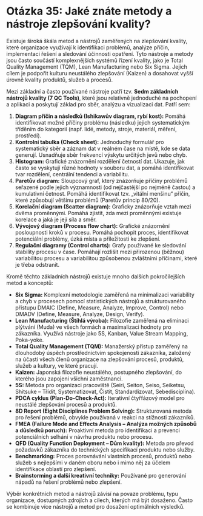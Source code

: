 # Otázka 35: Jaké znáte metody a nástroje zlepšování kvality?

Existuje široká škála metod a nástrojů zaměřených na zlepšování kvality, které organizace využívají k identifikaci problémů, analýze příčin, implementaci řešení a sledování účinnosti opatření. Tyto nástroje a metody jsou často součástí komplexnějších systémů řízení kvality, jako je Total Quality Management (TQM), Lean Manufacturing nebo Six Sigma. Jejich cílem je podpořit kulturu neustálého zlepšování (Kaizen) a dosahovat vyšší úrovně kvality produktů, služeb a procesů.

Mezi základní a často používané nástroje patří tzv. **Sedm základních nástrojů kvality (7 QC Tools)**, které jsou relativně jednoduché na pochopení a aplikaci a poskytují základ pro sběr, analýzu a vizualizaci dat. Patří sem:

1.  **Diagram příčin a následků (Ishikawův diagram, rybí kost):** Pomáhá identifikovat možné příčiny problému (následku) jejich systematickým tříděním do kategorií (např. lidé, metody, stroje, materiál, měření, prostředí).
2.  **Kontrolní tabulka (Check sheet):** Jednoduchý formulář pro systematický sběr a záznam dat v reálném čase na místě, kde se data generují. Usnadňuje sběr frekvencí výskytu určitých jevů nebo chyb.
3.  **Histogram:** Grafické znázornění rozdělení četností dat. Ukazuje, jak často se vyskytují různé hodnoty v souboru dat, a pomáhá identifikovat tvar rozdělení, centrální tendenci a variabilitu.
4.  **Paretův diagram:** Sloupcový graf, který znázorňuje příčiny problémů seřazené podle jejich významnosti (od nejčastější po nejméně častou) a kumulativní četnost. Pomáhá identifikovat tzv. „vitální menšinu“ příčin, které způsobují většinu problémů (Paretův princip 80/20).
5.  **Korelační diagram (Scatter diagram):** Graficky znázorňuje vztah mezi dvěma proměnnými. Pomáhá zjistit, zda mezi proměnnými existuje korelace a jaká je její síla a směr.
6.  **Vývojový diagram (Process flow chart):** Grafické znázornění posloupnosti kroků v procesu. Pomáhá pochopit proces, identifikovat potenciální problémy, úzká místa a příležitosti ke zlepšení.
7.  **Regulační diagramy (Control charts):** Grafy používané ke sledování stability procesu v čase. Pomáhají rozlišit mezi přirozenou (běžnou) variabilitou procesu a variabilitou způsobenou zvláštními příčinami, které je třeba odstranit.

Kromě těchto základních nástrojů existuje mnoho dalších pokročilejších metod a konceptů:

*   **Six Sigma:** Komplexní metodologie zaměřená na minimalizaci variability a chyb v procesech pomocí statistických nástrojů a strukturovaného přístupu DMAIC (Define, Measure, Analyze, Improve, Control) nebo DMADV (Define, Measure, Analyze, Design, Verify).
*   **Lean Manufacturing (Štíhlá výroba):** Filozofie zaměřená na eliminaci plýtvání (Muda) ve všech formách a maximalizaci hodnoty pro zákazníka. Využívá nástroje jako 5S, Kanban, Value Stream Mapping, Poka-yoke.
*   **Total Quality Management (TQM):** Manažerský přístup zaměřený na dlouhodobý úspěch prostřednictvím spokojenosti zákazníka, založený na účasti všech členů organizace na zlepšování procesů, produktů, služeb a kultury, ve které pracují.
*   **Kaizen:** Japonská filozofie neustálého, postupného zlepšování, do kterého jsou zapojeni všichni zaměstnanci.
*   **5S:** Metoda pro organizaci pracoviště (Seiri, Seiton, Seiso, Seiketsu, Shitsuke – Třídit, Systematizovat, Čistit, Standardizovat, Sebedisciplína).
*   **PDCA cyklus (Plan-Do-Check-Act):** Iterativní čtyřfázový model pro neustálé zlepšování procesů a produktů.
*   **8D Report (Eight Disciplines Problem Solving):** Strukturovaná metoda pro řešení problémů, obvykle používaná v reakci na stížnosti zákazníků.
*   **FMEA (Failure Mode and Effects Analysis – Analýza možných způsobů a důsledků poruch):** Proaktivní metoda pro identifikaci a prevenci potenciálních selhání v návrhu produktu nebo procesu.
*   **QFD (Quality Function Deployment – Dům kvality):** Metoda pro převod požadavků zákazníka do technických specifikací produktu nebo služby.
*   **Benchmarking:** Proces porovnávání vlastních procesů, produktů nebo služeb s nejlepšími v daném oboru nebo i mimo něj za účelem identifikace oblastí pro zlepšení.
*   **Brainstorming a další kreativní techniky:** Používané pro generování nápadů na řešení problémů nebo zlepšení.

Výběr konkrétních metod a nástrojů závisí na povaze problému, typu organizace, dostupných zdrojích a cílech, kterých má být dosaženo. Často se kombinuje více nástrojů a metod pro dosažení optimálních výsledků.
